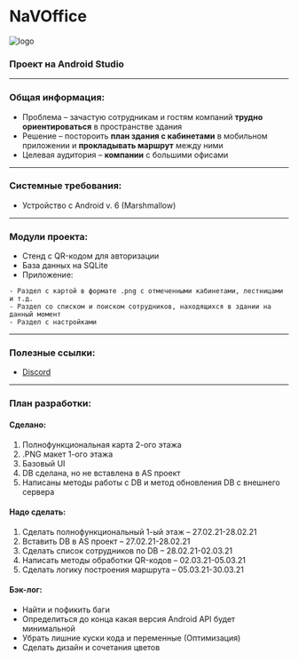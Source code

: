 # NaVOffice
![logo](https://media.discordapp.net/attachments/759412243850592258/812671357048455238/jUbo5dIVwWg.png)
### Проект на Android Studio
---
### Общая информация:
- Проблема – зачастую сотрудникам и гостям компаний **трудно ориентироваться** в пространстве здания
- Решение – постороить **план здания с кабинетами** в мобильном приложении и **прокладывать маршрут** между ними
- Целевая аудитория – **компании** с большими офисами
---
### Системные требования:
- Устройство с Android v. 6 (Marshmallow)
---
### Модули проекта:
- Стенд с QR-кодом для авторизации
- База данных на SQLite
- Приложение:
```
- Раздел с картой в формате .png с отмеченными кабинетами, лестницами и т.д.
- Раздел со списком и поиском сотрудников, находящихся в здании на данный момент
- Раздел с настройками
```
---
### Полезные ссылки:
- [Discord](https://discord.gg/TvRY6EX3wQ)
---
### План разработки:
#### Сделано:
1) Полнофункциональная карта 2-ого этажа
2) .PNG макет 1-ого этажа
3) Базовый UI
4) DB сделана, но не вставлена в AS проект
5) Написаны методы работы с DB и метод обновления DB с внешнего сервера
#### Надо сделать:
1) Сделать полнофункциональный 1-ый этаж – 27.02.21-28.02.21
2) Вставить DB в AS проект – 27.02.21-28.02.21
3) Сделать список сотрудников по DB – 28.02.21-02.03.21
4) Написать методы обработки QR-кодов – 02.03.21-05.03.21
5) Сделать логику построения маршрута – 05.03.21-30.03.21

#### Бэк-лог:
- Найти и пофикить баги
- Определиться до конца какая версия Android API будет минимальной
- Убрать лишние куски кода и переменные (Оптимизация)
- Сделать дизайн и сочетания цветов
